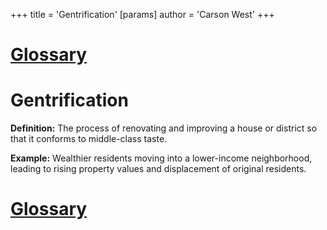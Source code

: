 +++
 title = 'Gentrification'
[params]
	author = 'Carson West'
+++
# [Glossary](./../glossary/)

# Gentrification

**Definition:**  The process of renovating and improving a house or district so that it conforms to middle-class taste.

**Example:**  Wealthier residents moving into a lower-income neighborhood, leading to rising property values and displacement of original residents.

# [Glossary](./../glossary/)